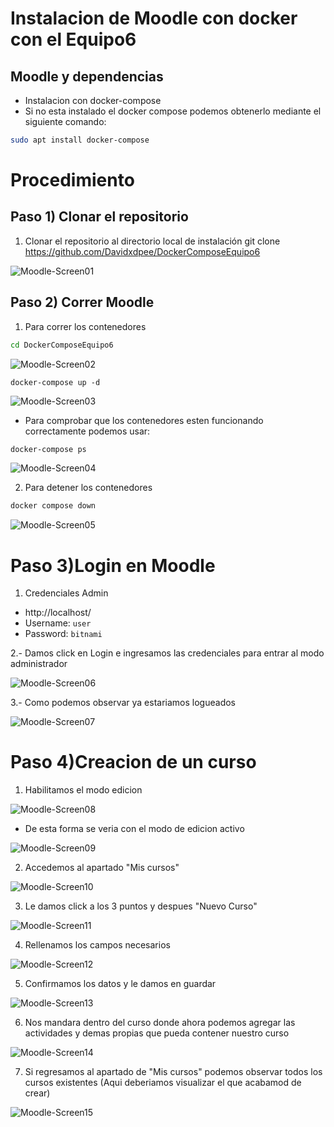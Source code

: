 # Instalacion de Moodle con docker con el Equipo6

## Moodle y dependencias
- Instalacion con docker-compose
- Si no esta instalado el docker compose podemos obtenerlo mediante  el siguiente comando:
   
```bash
sudo apt install docker-compose
``` 
# Procedimiento
## Paso 1) Clonar el repositorio

1. Clonar el repositorio al directorio local de instalación
    git clone https://github.com/Davidxdpee/DockerComposeEquipo6

![Moodle-Screen01](fotos/01_Clone.png)

## Paso 2) Correr Moodle

1. Para correr los contenedores

```bash
cd DockerComposeEquipo6
``` 
    
![Moodle-Screen02](fotos/02_Change.png)

    docker-compose up -d

![Moodle-Screen03](fotos/03_Run.png)

  - Para comprobar que los contenedores esten funcionando correctamente podemos usar:
```bash
docker-compose ps
``` 

![Moodle-Screen04](fotos/04_CheckRun.png)

2. Para detener los contenedores
```bash
docker compose down
``` 

![Moodle-Screen05](fotos/05_Stop.png)

# Paso 3)Login en Moodle
1. Credenciales Admin
  - http://localhost/
  - Username: `user`
  - Password: `bitnami`

2.- Damos click en Login e ingresamos las credenciales para entrar al modo administrador

![Moodle-Screen06](fotos/06_Login.png)

3.- Como podemos observar ya estariamos logueados

![Moodle-Screen07](fotos/07_Login2.png)

# Paso 4)Creacion de un curso
1. Habilitamos el modo edicion

![Moodle-Screen08](fotos/08_Edicion.png)

  - De esta forma se veria con el modo de edicion activo

![Moodle-Screen09](fotos/09_EdicionActivo.png)

2. Accedemos al apartado "Mis cursos"

![Moodle-Screen10](fotos/10_Cursos.png)

3. Le damos click a los 3 puntos y despues "Nuevo Curso"

![Moodle-Screen11](fotos/11_NuevoCurso.png)

4. Rellenamos los campos necesarios

![Moodle-Screen12](fotos/12_CreandoCurso.png)

5. Confirmamos los datos y le damos en guardar

![Moodle-Screen13](fotos/13_GuardarCurso.png)

6. Nos mandara dentro del curso donde ahora podemos agregar las actividades y demas propias que pueda contener nuestro curso

![Moodle-Screen14](fotos/14_CursoCreado.png)

7. Si regresamos al apartado de "Mis cursos" podemos observar todos los cursos existentes (Aqui deberiamos visualizar el que acabamod de crear)

![Moodle-Screen15](fotos/15_Cursos.png)
